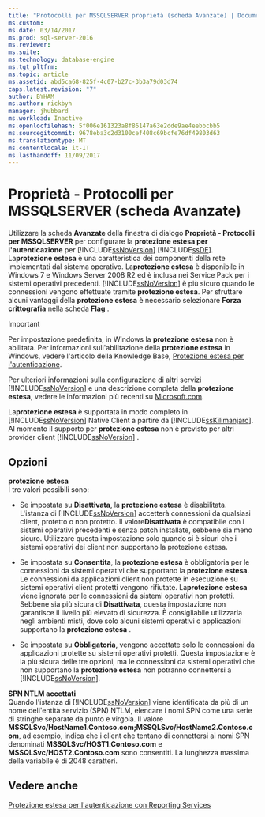 ```yaml
---
title: "Protocolli per MSSQLSERVER proprietà (scheda Avanzate) | Documenti Microsoft"
ms.custom: 
ms.date: 03/14/2017
ms.prod: sql-server-2016
ms.reviewer: 
ms.suite: 
ms.technology: database-engine
ms.tgt_pltfrm: 
ms.topic: article
ms.assetid: abd5ca68-825f-4c07-b27c-3b3a79d03d74
caps.latest.revision: "7"
author: BYHAM
ms.author: rickbyh
manager: jhubbard
ms.workload: Inactive
ms.openlocfilehash: 5f006e161323a8f86147a63e2dde9ae4eebbcbb5
ms.sourcegitcommit: 9678eba3c2d3100cef408c69bcfe76df49803d63
ms.translationtype: MT
ms.contentlocale: it-IT
ms.lasthandoff: 11/09/2017
---
```

# <a name="protocols-for-mssqlserver-properties-advanced-tab"></a>Proprietà - Protocolli per MSSQLSERVER (scheda Avanzate)
  Utilizzare la scheda **Avanzate** della finestra di dialogo **Proprietà - Protocolli per MSSQLSERVER** per configurare la **protezione estesa per l'autenticazione** per [!INCLUDE[ssNoVersion](../../includes/ssnoversion-md.md)] [!INCLUDE[ssDE](../../includes/ssde-md.md)]. La**protezione estesa** è una caratteristica dei componenti della rete implementati dal sistema operativo. La**protezione estesa** è disponibile in Windows 7 e Windows Server 2008 R2 ed è inclusa nei Service Pack per i sistemi operativi precedenti. [!INCLUDE[ssNoVersion](../../includes/ssnoversion-md.md)] è più sicuro quando le connessioni vengono effettuate tramite **protezione estesa**. Per sfruttare alcuni vantaggi della **protezione estesa** è necessario selezionare **Forza crittografia** nella scheda **Flag** .  
  
> [!IMPORTANT]  
>  Per impostazione predefinita, in Windows la **protezione estesa** non è abilitata. Per informazioni sull'abilitazione della **protezione estesa** in Windows, vedere l'articolo della Knowledge Base, [Protezione estesa per l'autenticazione](http://go.microsoft.com/fwlink/?LinkId=178431).  
  
 Per ulteriori informazioni sulla configurazione di altri servizi [!INCLUDE[ssNoVersion](../../includes/ssnoversion-md.md)] e una descrizione completa della **protezione estesa**, vedere le informazioni più recenti su [Microsoft.com](http://go.microsoft.com/fwlink/?LinkId=177752).  
  
 La**protezione estesa** è supportata in modo completo in [!INCLUDE[ssNoVersion](../../includes/ssnoversion-md.md)] Native Client a partire da [!INCLUDE[ssKilimanjaro](../../includes/sskilimanjaro-md.md)]. Al momento il supporto per **protezione estesa** non è previsto per altri provider client [!INCLUDE[ssNoVersion](../../includes/ssnoversion-md.md)] .  
  
## <a name="options"></a>Opzioni  
 **protezione estesa**  
 I tre valori possibili sono:  
  
-   Se impostata su **Disattivata**, la **protezione estesa** è disabilitata. L'istanza di [!INCLUDE[ssNoVersion](../../includes/ssnoversion-md.md)] accetterà connessioni da qualsiasi client, protetto o non protetto. Il valore**Disattivata** è compatibile con i sistemi operativi precedenti e senza patch installate, sebbene sia meno sicuro. Utilizzare questa impostazione solo quando si è sicuri che i sistemi operativi dei client non supportano la protezione estesa.  
  
-   Se impostata su **Consentita**, la **protezione estesa** è obbligatoria per le connessioni da sistemi operativi che supportano la **protezione estesa**. Le connessioni da applicazioni client non protette in esecuzione su sistemi operativi client protetti vengono rifiutate. La**protezione estesa** viene ignorata per le connessioni da sistemi operativi non protetti. Sebbene sia più sicura di **Disattivata**, questa impostazione non garantisce il livello più elevato di sicurezza. È consigliabile utilizzarla negli ambienti misti, dove solo alcuni sistemi operativi o applicazioni supportano la **protezione estesa** .  
  
-   Se impostata su **Obbligatoria**, vengono accettate solo le connessioni da applicazioni protette su sistemi operativi protetti. Questa impostazione è la più sicura delle tre opzioni, ma le connessioni da sistemi operativi che non supportano la **protezione estesa** non potranno connettersi a [!INCLUDE[ssNoVersion](../../includes/ssnoversion-md.md)].  
  
 **SPN NTLM accettati**  
 Quando l'istanza di [!INCLUDE[ssNoVersion](../../includes/ssnoversion-md.md)] viene identificata da più di un nome dell'entità servizio (SPN) NTLM, elencare i nomi SPN come una serie di stringhe separate da punto e virgola. Il valore **MSSQLSvc/HostName1.Contoso.com;MSSQLSvc/HostName2.Contoso.com**, ad esempio, indica che i client che tentano di connettersi ai nomi SPN denominati **MSSQLSvc/HOST1.Contoso.com** e **MSSQLSvc/HOST2.Contoso.com** sono consentiti. La lunghezza massima della variabile è di 2048 caratteri.  
  
## <a name="see-also"></a>Vedere anche  
 [Protezione estesa per l'autenticazione con Reporting Services](../../reporting-services/security/extended-protection-for-authentication-with-reporting-services.md)  
  
  
